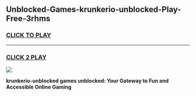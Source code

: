 
## Unblocked-Games-krunkerio-unblocked-Play-Free-3rhms
<h3>
<a href="https://premium76.site?title=krunkerio-unblocked&ref=18A1">CLICK TO PLAY</a></h3>
<hr>

<h3>
<a href="https://premium76.site?title=krunkerio-unblocked&ref=18A1">CLICK 2 PLAY</a>
  
</h3>

<a href="https://premium76.site?title=krunkerio-unblocked&ref=18A1"><img src="https://clearcache.store/games.png"></a>


**krunkerio-unblocked games unblocked: Your Gateway to Fun and Accessible Online Gaming**
